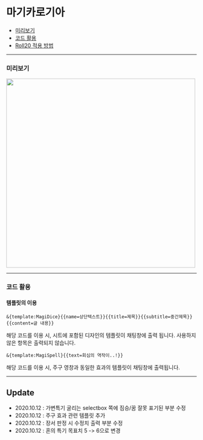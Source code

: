 # 마기카로기아
* [미리보기](#미리보기)
* [코드 활용](#코드-활용)
* [Roll20 적용 방법](https://tateck-scenario.postype.com/post/6370282)

------------------------------

### 미리보기
<img src="https://raw.githubusercontent.com/tateck-develop/roll20CustomSheet/main/magica_logia/magi_BASIC/guide.png" width="500px"></img>

* * *

### 코드 활용
#### 템플릿의 이용
```
&{template:MagiDice}{{name=상단텍스트}}{{title=제목}}{{subtitle=중간제목}}{{content=글 내용}}
```
해당 코드를 이용 시, 시트에 포함된 디자인의 템플릿이 채팅창에 출력 됩니다.
사용하지 않은 항목은 출력되지 않습니다.

```
&{template:MagiSpell}{{text=회심의 역작이..!}}
```
해당 코드를 이용 시, 주구 영창과 동일한 효과의 템플릿이 채팅창에 출력됩니다.

------------------------------
## Update
* 2020.10.12 : 가변특기 굴리는 selectbox 쪽에 짐승/꿈 잘못 표기된 부분 수정
* 2020.10.12 : 주구 효과 관련 템플릿 추가
* 2020.10.12 : 장서 판정 시 수정치 출력 부분 수정
* 2020.10.12 : 혼의 특기 목표치 5 -> 6으로 변경